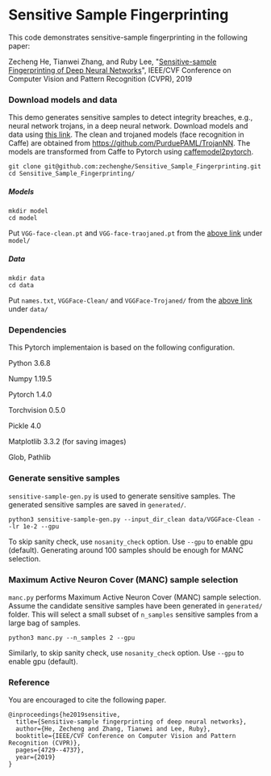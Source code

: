 # Sensitive Sample Fingerprinting

This code demonstrates sensitive-sample fingerprinting in the following paper:

Zecheng He, Tianwei Zhang, and Ruby Lee, "[Sensitive-sample Fingerprinting of Deep Neural Networks](https://openaccess.thecvf.com/content_CVPR_2019/html/He_Sensitive-Sample_Fingerprinting_of_Deep_Neural_Networks_CVPR_2019_paper.html)", IEEE/CVF Conference on Computer Vision and Pattern Recognition (CVPR), 2019

### Download models and data

This demo generates sensitive samples to detect integrity breaches, e.g., neural network trojans, in a deep neural network. Download models and data using [this link](https://drive.google.com/drive/folders/1awN7O8WC9Pi-f6YQNkzNND3Yh7J22B7B?usp=sharing). The clean and trojaned models (face recognition in Caffe) are obtained from https://github.com/PurduePAML/TrojanNN. The models are transformed from Caffe to Pytorch using [caffemodel2pytorch](https://github.com/vadimkantorov/caffemodel2pytorch).

    git clone git@github.com:zechenghe/Sensitive_Sample_Fingerprinting.git
    cd Sensitive_Sample_Fingerprinting/
    
##### Models


    mkdir model
    cd model

Put `VGG-face-clean.pt` and `VGG-face-traojaned.pt` from the [above link](https://drive.google.com/drive/folders/1awN7O8WC9Pi-f6YQNkzNND3Yh7J22B7B?usp=sharing) under `model/`

##### Data


    mkdir data
    cd data

Put `names.txt`, `VGGFace-Clean/` and `VGGFace-Trojaned/` from the [above link](https://drive.google.com/drive/folders/1awN7O8WC9Pi-f6YQNkzNND3Yh7J22B7B?usp=sharing) under `data/`


### Dependencies

This Pytorch implementaion is based on the following configuration.

Python 3.6.8

Numpy 1.19.5

Pytorch 1.4.0

Torchvision 0.5.0

Pickle 4.0

Matplotlib 3.3.2 (for saving images)

Glob, Pathlib


### Generate sensitive samples

`sensitive-sample-gen.py` is used to generate sensitive samples. The generated sensitive samples are saved in `generated/`.

    python3 sensitive-sample-gen.py --input_dir_clean data/VGGFace-Clean --lr 1e-2 --gpu

To skip sanity check, use `nosanity_check` option. Use `--gpu` to enable gpu (default). Generating around 100 samples should be enough for MANC selection.

### Maximum Active Neuron Cover (MANC) sample selection

`manc.py` performs Maximum Active Neuron Cover (MANC) sample selection. Assume the candidate sensitive samples have been generated in `generated/` folder. This will select a small subset of `n_samples` sensitive samples from a large bag of samples.

    python3 manc.py --n_samples 2 --gpu

Similarly, to skip sanity check, use `nosanity_check` option. Use `--gpu` to enable gpu (default).

### Reference
You are encouraged to cite the following paper.
```
@inproceedings{he2019sensitive,
  title={Sensitive-sample fingerprinting of deep neural networks},
  author={He, Zecheng and Zhang, Tianwei and Lee, Ruby},
  booktitle={IEEE/CVF Conference on Computer Vision and Pattern Recognition (CVPR)},
  pages={4729--4737},
  year={2019}
}
```
